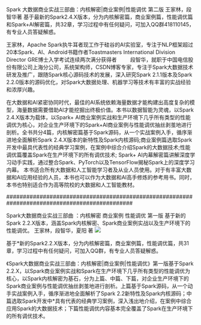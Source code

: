 
Spark 大数据商业实战三部曲：内核解密|商业案例|性能调优 第二版 王家林，段智华著  基于最新的Spark2.4.X版本，分为内核解密篇，商业案例篇，性能调优篇和Spark+AI解密篇，共32章，学习过程中有任何疑问，可加入QQ群418110145，有专业人员答疑解惑。 

王家林，Apache Spark执牛耳者现工作于硅谷的AI实验室，专注于NLP框架超过20本Spark、Al、Android书籍作者Toastmasters International Division Director GRE博士入学考试连续两次满分获得者
　　
段智华，就职于中国电信股份有限公司上海分公司，系统架构师，CSDN博客专家，专注于Spark大数据技术研发及推广，跟随Spark核心源码技术的发展，深入研究Spark 2.1.1版本及Spark 2.2.0版本的源码优化，对Spark大数据处理、机器学习等技术有丰富的实战经验和浓厚兴趣。

在大数据和AI紧密协同时代，最佳的AI系统依赖海量数据才能构建出高度复杂的模型，海量数据需要借助Al才能挖掘出终极价值。本书以数据智能为灵魂，以Spark 2.4.X版本为载体，以Spark+ AI商业案例实战和生产环境下几乎所有类型的性能调优为核心，对企业生产环境下的Spark+AI商业案例与性能调优抽丝剥茧地进行剖析。全书共分4篇，内核解密篇基于Spark源码，从一个实战案例入手，循序渐进地全面解析Spark 2.4.X版本的新特性及Spark内核源码;商业案例篇选取Spark开发中最具代表性的经典学习案例，在案例中综合介绍Spark的大数据技术;性能调优篇覆盖Spark在生产环境下的所有调优技术; Spark+ AI内幕解密篇讲解深度学习动手实践，通过整合Spark、PyTorch以及TensorFlow揭秘Spark上的深度学习内幕。
本书适合所有大数据和人工智能学习者及从业人员使用。对于有丰富大数据和AI应用经验的人员，本书也可以作为大数据和AI高手修炼的参考用书。同时，本书也特别适合作为高等院校的大数据和人工智能教材。



##############################################################################################

Spark大数据商业实战三部曲 ：内核解密 商业案例 性能调优 第一版 基于新的Spark 2.2.X版本，涵盖Spark内核解密、Spark商业案例实战以及生产环境下的性能调优。 王家林，段智华，夏阳 著 
![](https://github.com/duanzhihua/code-of-spark-big-data-business-trilogy/blob/master/aboutBook.jpg
)


基于*新的Spark2.2.X版本，分为内核解密篇，商业案例篇，性能调优篇，共31章，学习过程中有任何疑问，可加入QQ群，有专业人员答疑解惑。

《Spark大数据商业实战三部曲：内核解密|商业案例|性能调优》第一版基于Spark 2.2.X，以Spark商业案例实战和Spark在生产环境下几乎所有类型的性能调优为核心，以Spark内核解密为基石，分为上篇、中篇、下篇，对企业生产环境下的Spark商业案例与性能调优抽丝剥茧地进行剖析。上篇基于Spark源码，从一个动手实战案例入手，循序渐进地全面解析了Spark 2.2新特性及Spark内核源码；中篇选取Spark开发中*具有代表的经典学习案例，深入浅出地介绍，在案例中综合应用Spark的大数据技术；下篇性能调优内容基本完全覆盖了Spark在生产环境下的所有调优技术。
